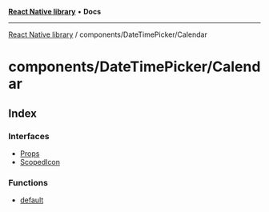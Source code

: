 [**React Native library**](../../../index.md) • **Docs**

***

[React Native library](../../../modules.md) / components/DateTimePicker/Calendar

# components/DateTimePicker/Calendar

## Index

### Interfaces

- [Props](interfaces/Props.md)
- [ScopedIcon](interfaces/ScopedIcon.md)

### Functions

- [default](functions/default.md)
